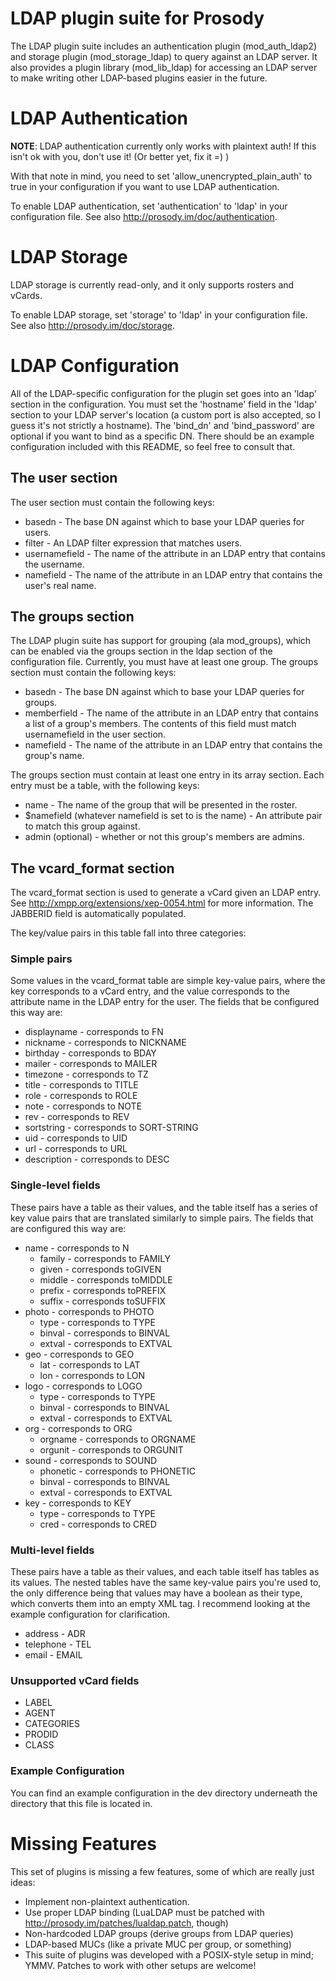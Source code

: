 # LDAP plugin suite for Prosody

The LDAP plugin suite includes an authentication plugin (mod\_auth\_ldap2) and storage plugin
(mod\_storage\_ldap) to query against an LDAP server.  It also provides a plugin library (mod\_lib\_ldap)
for accessing an LDAP server to make writing other LDAP-based plugins easier in the future.

# LDAP Authentication

**NOTE**: LDAP authentication currently only works with plaintext auth!  If this isn't ok
with you, don't use it! (Or better yet, fix it =) )

With that note in mind, you need to set 'allow\_unencrypted\_plain\_auth' to true in your configuration if
you want to use LDAP authentication.

To enable LDAP authentication, set 'authentication' to 'ldap' in your configuration file.
See also http://prosody.im/doc/authentication.

# LDAP Storage

LDAP storage is currently read-only, and it only supports rosters and vCards.

To enable LDAP storage, set 'storage' to 'ldap' in your configuration file.
See also http://prosody.im/doc/storage.

# LDAP Configuration

All of the LDAP-specific configuration for the plugin set goes into an 'ldap' section
in the configuration.  You must set the 'hostname' field in the 'ldap' section to
your LDAP server's location (a custom port is also accepted, so I guess it's not strictly
a hostname).  The 'bind\_dn' and 'bind\_password' are optional if you want to bind as
a specific DN.  There should be an example configuration included with this README, so
feel free to consult that.

## The user section

The user section must contain the following keys:

  * basedn - The base DN against which to base your LDAP queries for users.
  * filter - An LDAP filter expression that matches users.
  * usernamefield - The name of the attribute in an LDAP entry that contains the username.
  * namefield - The name of the attribute in an LDAP entry that contains the user's real name.

## The groups section

The LDAP plugin suite has support for grouping (ala mod\_groups), which can be enabled via the groups
section in the ldap section of the configuration file.  Currently, you must have at least one group.
The groups section must contain the following keys:

  * basedn - The base DN against which to base your LDAP queries for groups.
  * memberfield - The name of the attribute in an LDAP entry that contains a list of a group's members. The contents of this field
                  must match usernamefield in the user section.
  * namefield - The name of the attribute in an LDAP entry that contains the group's name.

The groups section must contain at least one entry in its array section.  Each entry must be a table, with the following keys:

  * name - The name of the group that will be presented in the roster.
  * $namefield (whatever namefield is set to is the name) - An attribute pair to match this group against.
  * admin (optional) - whether or not this group's members are admins.

## The vcard\_format section

The vcard\_format section is used to generate a vCard given an LDAP entry.  See http://xmpp.org/extensions/xep-0054.html for
more information.  The JABBERID field is automatically populated.

The key/value pairs in this table fall into three categories:

### Simple pairs

Some values in the vcard\_format table are simple key-value pairs, where the key corresponds to a vCard
entry, and the value corresponds to the attribute name in the LDAP entry for the user.  The fields that
be configured this way are:

  * displayname - corresponds to FN
  * nickname - corresponds to NICKNAME
  * birthday - corresponds to BDAY
  * mailer - corresponds to MAILER
  * timezone - corresponds to TZ
  * title - corresponds to TITLE
  * role - corresponds to ROLE
  * note - corresponds to NOTE
  * rev - corresponds to REV
  * sortstring - corresponds to SORT-STRING
  * uid - corresponds to UID
  * url - corresponds to URL
  * description - corresponds to DESC

### Single-level fields

These pairs have a table as their values, and the table itself has a series of key value pairs that are translated
similarly to simple pairs.  The fields that are configured this way are:

  * name - corresponds to N
    * family - corresponds to FAMILY
    * given - corresponds toGIVEN
    * middle - corresponds toMIDDLE
    * prefix - corresponds toPREFIX
    * suffix - corresponds toSUFFIX
  * photo - corresponds to PHOTO
    * type - corresponds to TYPE
    * binval - corresponds to BINVAL
    * extval - corresponds to EXTVAL
  * geo - corresponds to GEO
    * lat - corresponds to LAT
    * lon - corresponds to LON
  * logo - corresponds to LOGO
    * type - corresponds to TYPE
    * binval - corresponds to BINVAL
    * extval - corresponds to EXTVAL
  * org - corresponds to ORG
    * orgname - corresponds to ORGNAME
    * orgunit - corresponds to ORGUNIT
  * sound - corresponds to SOUND
    * phonetic - corresponds to PHONETIC
    * binval - corresponds to BINVAL
    * extval - corresponds to EXTVAL
  * key - corresponds to KEY
    * type - corresponds to TYPE
    * cred - corresponds to CRED

### Multi-level fields

These pairs have a table as their values, and each table itself has tables as its values.  The nested tables have
the same key-value pairs you're used to, the only difference being that values may have a boolean as their type, which
converts them into an empty XML tag.  I recommend looking at the example configuration for clarification.

  * address - ADR
  * telephone - TEL
  * email - EMAIL

### Unsupported vCard fields

  * LABEL
  * AGENT
  * CATEGORIES
  * PRODID
  * CLASS

### Example Configuration

You can find an example configuration in the dev directory underneath the
directory that this file is located in.

# Missing Features

This set of plugins is missing a few features, some of which are really just ideas:

  * Implement non-plaintext authentication.
  * Use proper LDAP binding (LuaLDAP must be patched with http://prosody.im/patches/lualdap.patch, though)
  * Non-hardcoded LDAP groups (derive groups from LDAP queries)
  * LDAP-based MUCs (like a private MUC per group, or something)
  * This suite of plugins was developed with a POSIX-style setup in mind; YMMV. Patches to work with other setups are welcome!
